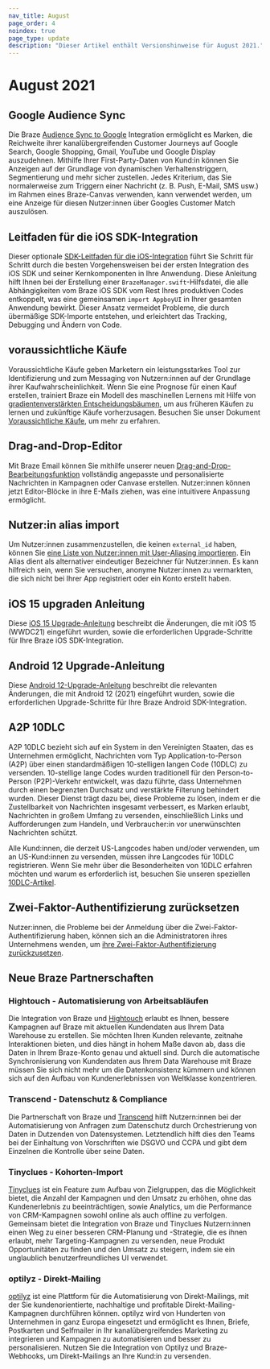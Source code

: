 ```yaml
---
nav_title: August
page_order: 4
noindex: true
page_type: update
description: "Dieser Artikel enthält Versionshinweise für August 2021."
---
```


# August 2021

## Google Audience Sync

Die Braze [Audience Sync to Google]({{site.baseurl}}/partners/canvas_steps/google_audience_sync/) Integration ermöglicht es Marken, die Reichweite ihrer kanalübergreifenden Customer Journeys auf Google Search, Google Shopping, Gmail, YouTube und Google Display auszudehnen. Mithilfe Ihrer First-Party-Daten von Kund:in können Sie Anzeigen auf der Grundlage von dynamischen Verhaltenstriggern, Segmentierung und mehr sicher zustellen. Jedes Kriterium, das Sie normalerweise zum Triggern einer Nachricht (z. B. Push, E-Mail, SMS usw.) im Rahmen eines Braze-Canvas verwenden, kann verwendet werden, um eine Anzeige für diesen Nutzer:innen über Googles Customer Match auszulösen.

## Leitfaden für die iOS SDK-Integration

Dieser optionale [SDK-Leitfaden für die iOS-Integration]({{site.baseurl}}/developer_guide/platform_integration_guides/swift/initial_sdk_setup/overviewios_sdk_integration/) führt Sie Schritt für Schritt durch die besten Vorgehensweisen bei der ersten Integration des iOS SDK und seiner Kernkomponenten in Ihre Anwendung. Diese Anleitung hilft Ihnen bei der Erstellung einer `BrazeManager.swift`-Hilfsdatei, die alle Abhängigkeiten vom Braze iOS SDK vom Rest Ihres produktiven Codes entkoppelt, was eine gemeinsamen `import AppboyUI` in Ihrer gesamten Anwendung bewirkt. Dieser Ansatz vermeidet Probleme, die durch übermäßige SDK-Importe entstehen, und erleichtert das Tracking, Debugging und Ändern von Code. 

## voraussichtliche Käufe

Voraussichtliche Käufe geben Marketern ein leistungsstarkes Tool zur Identifizierung und zum Messaging von Nutzern:innen auf der Grundlage ihrer Kaufwahrscheinlichkeit. Wenn Sie eine Prognose für einen Kauf erstellen, trainiert Braze ein Modell des maschinellen Lernens mit Hilfe von [gradientenverstärkten Entscheidungsbäumen](https://en.wikipedia.org/wiki/Gradient_boosting), um aus früheren Käufen zu lernen und zukünftige Käufe vorherzusagen. Besuchen Sie unser Dokument [Voraussichtliche Käufe]({{site.baseurl}}/user_guide/brazeai/predictive_suite/predictive_events/), um mehr zu erfahren. 

## Drag-and-Drop-Editor

Mit Braze Email können Sie mithilfe unserer neuen [Drag-and-Drop-Bearbeitungsfunktion]({{site.baseurl}}/user_guide/message_building_by_channel/email/drag_and_drop/) vollständig angepasste und personalisierte Nachrichten in Kampagnen oder Canvase erstellen. Nutzer:innen können jetzt Editor-Blöcke in ihre E-Mails ziehen, was eine intuitivere Anpassung ermöglicht. 

## Nutzer:in alias import

Um Nutzer:innen zusammenzustellen, die keinen `external_id` haben, können Sie [eine Liste von Nutzer:innen mit User-Aliasing importieren]({{site.baseurl}}/user_guide/data_and_analytics/user_data_collection/user_import/#import-with-user-alias). Ein Alias dient als alternativer eindeutiger Bezeichner für Nutzer:innen. Es kann hilfreich sein, wenn Sie versuchen, anonyme Nutzer:innen zu vermarkten, die sich nicht bei Ihrer App registriert oder ein Konto erstellt haben. 

## iOS 15 upgraden Anleitung

Diese [iOS 15 Upgrade-Anleitung]({{site.baseurl}}/developer_guide/platform_integration_guides/ios/ios_15/) beschreibt die Änderungen, die mit iOS 15 (WWDC21) eingeführt wurden, sowie die erforderlichen Upgrade-Schritte für Ihre Braze iOS SDK-Integration.

## Android 12 Upgrade-Anleitung

Diese [Android 12-Upgrade-Anleitung]({{site.baseurl}}/developer_guide/platform_integration_guides/android/android_12/) beschreibt die relevanten Änderungen, die mit Android 12 (2021) eingeführt wurden, sowie die erforderlichen Upgrade-Schritte für Ihre Braze Android SDK-Integration.

## A2P 10DLC

A2P 10DLC bezieht sich auf ein System in den Vereinigten Staaten, das es Unternehmen ermöglicht, Nachrichten vom Typ Application-to-Person (A2P) über einen standardmäßigen 10-stelligen langen Code (10DLC) zu versenden. 10-stellige lange Codes wurden traditionell für den Person-to-Person (P2P)-Verkehr entwickelt, was dazu führte, dass Unternehmen durch einen begrenzten Durchsatz und verstärkte Filterung behindert wurden. Dieser Dienst trägt dazu bei, diese Probleme zu lösen, indem er die Zustellbarkeit von Nachrichten insgesamt verbessert, es Marken erlaubt, Nachrichten in großem Umfang zu versenden, einschließlich Links und Aufforderungen zum Handeln, und Verbraucher:in vor unerwünschten Nachrichten schützt. 

Alle Kund:innen, die derzeit US-Langcodes haben und/oder verwenden, um an US-Kund:innen zu versenden, müssen ihre Langcodes für 10DLC registrieren. Wenn Sie mehr über die Besonderheiten von 10DLC erfahren möchten und warum es erforderlich ist, besuchen Sie unseren speziellen [10DLC-Artikel]({{site.baseurl}}/user_guide/message_building_by_channel/sms/phone_numbers/10dlc/).

## Zwei-Faktor-Authentifizierung zurücksetzen

Nutzer:innen, die Probleme bei der Anmeldung über die Zwei-Faktor-Authentifizierung haben, können sich an die Administratoren ihres Unternehmens wenden, um [ihre Zwei-Faktor-Authentifizierung zurückzusetzen]({{site.baseurl}}/user_guide/administrative/app_settings/company_settings/security_settings/#user-authetication-reset).

## Neue Braze Partnerschaften

### Hightouch - Automatisierung von Arbeitsabläufen

Die Integration von Braze und [Hightouch]({{site.baseurl}}/partners/data_and_infrastructure_agility/workflow_automation/hightouch/) erlaubt es Ihnen, bessere Kampagnen auf Braze mit aktuellen Kundendaten aus Ihrem Data Warehouse zu erstellen. Sie möchten Ihren Kunden relevante, zeitnahe Interaktionen bieten, und dies hängt in hohem Maße davon ab, dass die Daten in Ihrem Braze-Konto genau und aktuell sind. Durch die automatische Synchronisierung von Kundendaten aus Ihrem Data Warehouse mit Braze müssen Sie sich nicht mehr um die Datenkonsistenz kümmern und können sich auf den Aufbau von Kundenerlebnissen von Weltklasse konzentrieren.

### Transcend - Datenschutz & Compliance

Die Partnerschaft von Braze und [Transcend]({{site.baseurl}}/partners/data_and_infrastructure_agility/data_privacy/transcend/) hilft Nutzern:innen bei der Automatisierung von Anfragen zum Datenschutz durch Orchestrierung von Daten in Dutzenden von Datensystemen. Letztendlich hilft dies den Teams bei der Einhaltung von Vorschriften wie DSGVO und CCPA und gibt dem Einzelnen die Kontrolle über seine Daten.

### Tinyclues - Kohorten-Import

[Tinyclues]({{site.baseurl}}/partners/data_and_infrastructure_agility/cohort_import/tinyclues/) ist ein Feature zum Aufbau von Zielgruppen, das die Möglichkeit bietet, die Anzahl der Kampagnen und den Umsatz zu erhöhen, ohne das Kundenerlebnis zu beeinträchtigen, sowie Analytics, um die Performance von CRM-Kampagnen sowohl online als auch offline zu verfolgen. Gemeinsam bietet die Integration von Braze und Tinyclues Nutzern:innen einen Weg zu einer besseren CRM-Planung und -Strategie, die es ihnen erlaubt, mehr Targeting-Kampagnen zu versenden, neue Produkt Opportunitäten zu finden und den Umsatz zu steigern, indem sie ein unglaublich benutzerfreundliches UI verwendet.

### optilyz - Direkt-Mailing

[optilyz]({{site.baseurl}}/partners/message_orchestration/additional_channels/direct_mail/optilyz/) ist eine Plattform für die Automatisierung von Direkt-Mailings, mit der Sie kundenorientierte, nachhaltige und profitable Direkt-Mailing-Kampagnen durchführen können. optilyz wird von Hunderten von Unternehmen in ganz Europa eingesetzt und ermöglicht es Ihnen, Briefe, Postkarten und Selfmailer in Ihr kanalübergreifendes Marketing zu integrieren und Kampagnen zu automatisieren und besser zu personalisieren. Nutzen Sie die Integration von Optilyz und Braze-Webhooks, um Direkt-Mailings an Ihre Kund:in zu versenden.